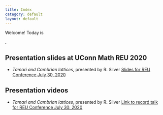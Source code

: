 ```yaml
---
title: Index
category: default
layout: default
---
```


<!--Welcome to {{site.data.course.number}}: {{site.data.course.name}}, this {{site.data.course.term}}! -->

Welcome! Today is 
<script>
<!-- Begin
var now = new Date();
var days = new Array('Sunday','Monday','Tuesday','Wednesday','Thursday','Friday','Saturday');
var months = new Array('January','February','March','April','May','June','July','August','September','October','November','December');
var date = ((now.getDate()<10) ? "0" : "")+ now.getDate();
function fourdigits(number) {
    return (number < 1000) ? number + 1900 : number;
}
today =  days[now.getDay()] + ", " +
         months[now.getMonth()] + " " +
         date + ", " +
         (fourdigits(now.getYear())) ;
document.write(today);
//  End -->
</script>.

<!-- Please refresh the page at each visit! -->

## Presentation slides at UConn Math REU 2020

+ *Tamari and Cambrian lattices*, presented by R. Silver [Slides for REU Conference July 30, 2020](main.pdf)

## Presentation videos

+ *Tamari and Cambrian lattices*, presented by R. Silver [Link to record talk for REU Conference July 30, 2020](todo)